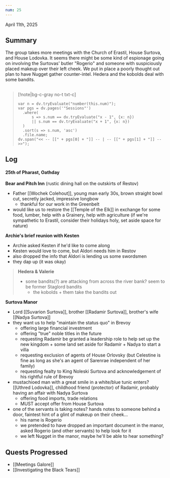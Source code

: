 ```yaml
---
num: 25
---
```

April 11th, 2025

## Summary
The group takes more meetings with the Church of Erastil, House Surtova, and House Lodovka. It seems there might be some kind of espionage going on involving the Surtovas' butler "Rogerio" and someone with suspiciously placed makeup over their left cheek. We put in place a poorly thought out plan to have Nugget gather counter-intel. Hedera and the kobolds deal with some bandits.

##
>[!note|bg-c-gray no-t txt-c]
>```dataviewjs
>var n = dv.tryEvaluate("number(this.num)");
>var pgs = dv.pages('"Sessions"')
>	.where(
>		s => s.num == dv.tryEvaluate("x - 1", {x: n})
>		|| s.num == dv.tryEvaluate("x + 1", {x: n})
>	)
>	.sort(s => s.num, 'asc')
>	.file.name;
>dv.span("<< -- [[" + pgs[0] + "]] -- | -- [[" + pgs[1] + "]] -- >>");
>```

## Log
#### 25th of Pharast, Oathday
**Bear and Pitch Inn** (rustic dining hall on the outskirts of Restov)
- Father [[Wochek Colehout]], young man early 30s, brown straight bowl cut, secretly jacked, impressive longbow
	- thankful for our work in the Greenbelt
- would like us to restore the [[Temple of the Elk]] in exchange for some food, lumber, help with a Grainery, help with agriculture (if we're sympathetic to Erastil, consider their holidays holy, set aside space for nature)

**Archie's brief reunion with Kesten**
- Archie asked Kesten if he'd like to come along
- Kesten would love to come, but Aldori needs him in Restov
- also dropped the info that Aldori is lending us some swordsmen
- they dap up (it was okay)

> **Hedera & Valerie**
> - some bandits(?) are attacking from across the river bank? seem to be former Staglord bandits
> 	- the kobolds + them take the bandits out

**Surtova Manor**
- Lord [[Suvarion Surtova]], brother [[Radamir Surtova]], brother's wife [[Nadya Surtova]]
- they want us to help "maintain the status quo" in Brevoy
	- offering large financial investment
	- offering "true" noble titles in the future
	- requesting Radamir be granted a leadership role to help set up the new kingdom + some land set aside for Radamir + Nadya to start a villa
	- requesting exclusion of agents of House Orlovsky (but Celestine is fine as long as she's an agent of Sarenrae independent of her family)
	- requesting fealty to King Noleski Surtova and acknowledgement of his rightful rule of Brevoy
- mustachioed man with a great smile in a white/blue tunic enters? [[Uthred Lodovka]], childhood friend (protector) of Radamir, probably having an affair with Nadya Surtova
	- offering food imports, trade relations
	- MUST accept offer from House Surtova
- one of the servants is taking notes? hands notes to someone behind a door, faintest hint of a glint of makeup on their cheek...
	- his name is Rogerio
	- we pretended to have dropped an important document in the manor, asked Rogerio (and other servants) to help look for it
	- we left Nugget in the manor, maybe he'll be able to hear something?

## Quests Progressed
- [[Meetings Galore]]
- [[Investigating the Black Tears]]
